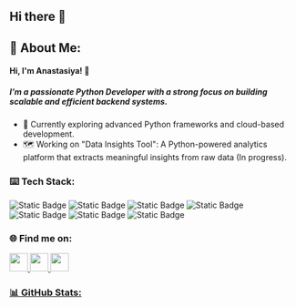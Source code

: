 ## Hi there 👋

🦄 About Me:
-----

#### Hi, I'm Anastasiya! 👋
##### I’m a passionate Python Developer with a strong focus on building scalable and efficient backend systems.

- 🌱 Currently exploring advanced Python frameworks and cloud-based development.
- 🗺️ Working on "Data Insights Tool": A Python-powered analytics platform that extracts meaningful insights from raw data (In progress).

### ⌨️ Tech Stack:

![Static Badge](https://img.shields.io/badge/Python-blue?style=plastic&logo=python&logoColor=white&labelColor=blue&color=blue)  ![Static Badge](https://img.shields.io/badge/FastAPI-lightgreen?style=plastic&logo=fastapi&logoColor=white&labelColor=lightgreen&color=lightgreen)  ![Static Badge](https://img.shields.io/badge/SQLAlchemy-red?style=plastic&logo=sqlalchemy&logoColor=white&labelColor=red&color=red)  ![Static Badge](https://img.shields.io/badge/PostgreSQL-blue?style=plastic&logo=postgresql&logoColor=white&labelColor=blue&color=blue) 
![Static Badge](https://img.shields.io/badge/Redis-darkred?style=plastic&logo=redis&logoColor=white&labelColor=darkred&color=darkred)  ![Static Badge](https://img.shields.io/badge/Docker-lightblue?style=plastic&logo=docker&logoColor=white&labelColor=lightblue&color=lightblue)  ![Static Badge](https://img.shields.io/badge/AWS-orange?style=plastic&logo=amazon-aws&logoColor=white&labelColor=orange&color=orange)  


### 🌐 Find me on:
<p align="left"> 
  <a href="https://www.github.com/kimavit" target="_blank" rel="noreferrer"> 
    <picture> 
      <source media="(prefers-color-scheme: dark)" srcset="https://raw.githubusercontent.com/danielcranney/readme-generator/main/public/icons/socials/github-dark.svg" /> 
      <source media="(prefers-color-scheme: light)" srcset="https://raw.githubusercontent.com/danielcranney/readme-generator/main/public/icons/socials/github.svg" /> 
      <img src="https://raw.githubusercontent.com/danielcranney/readme-generator/main/public/icons/socials/github.svg" width="32" height="32" /> 
    </picture> 
  </a> 
  <a href="http://www.instagram.com/im.mananak" target="_blank" rel="noreferrer"> 
    <picture> 
      <source media="(prefers-color-scheme: dark)" srcset="https://raw.githubusercontent.com/danielcranney/readme-generator/main/public/icons/socials/instagram-dark.svg" /> 
      <source media="(prefers-color-scheme: light)" srcset="https://raw.githubusercontent.com/danielcranney/readme-generator/main/public/icons/socials/instagram.svg" /> 
      <img src="https://raw.githubusercontent.com/danielcranney/readme-generator/main/public/icons/socials/instagram.svg" width="32" height="32" /> 
    </picture> 
  </a> 
  <a href="https://www.linkedin.com/in/anastasia-kim-94a732270/" target="_blank" rel="noreferrer"> 
    <picture> 
      <source media="(prefers-color-scheme: dark)" srcset="https://raw.githubusercontent.com/danielcranney/readme-generator/main/public/icons/socials/linkedin-dark.svg" /> 
      <source media="(prefers-color-scheme: light)" srcset="https://raw.githubusercontent.com/danielcranney/readme-generator/main/public/icons/socials/linkedin.svg" /> 
      <img src="https://raw.githubusercontent.com/danielcranney/readme-generator/main/public/icons/socials/linkedin.svg" width="32" height="32" /> 
    </picture> 


### 📊 GitHub Stats:

